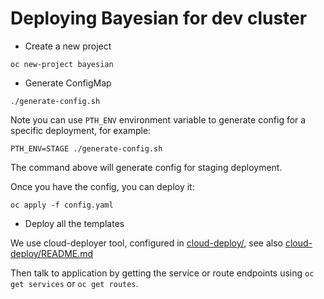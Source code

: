 # Deploying Bayesian for dev cluster

* Create a new project

```
oc new-project bayesian
```

* Generate ConfigMap

```
./generate-config.sh
```

Note you can use `PTH_ENV` environment variable to generate config for a specific deployment, for example:

```
PTH_ENV=STAGE ./generate-config.sh
```

The command above will generate config for staging deployment.

Once you have the config, you can deploy it:

```
oc apply -f config.yaml
```

* Deploy all the templates

We use cloud-deployer tool, configured in [cloud-deploy/](cloud-deploy/), see also [cloud-deploy/README.md](cloud-deploy/README.md)

Then talk to application by getting the service or route endpoints using ```oc get services``` or ```oc get routes```.
